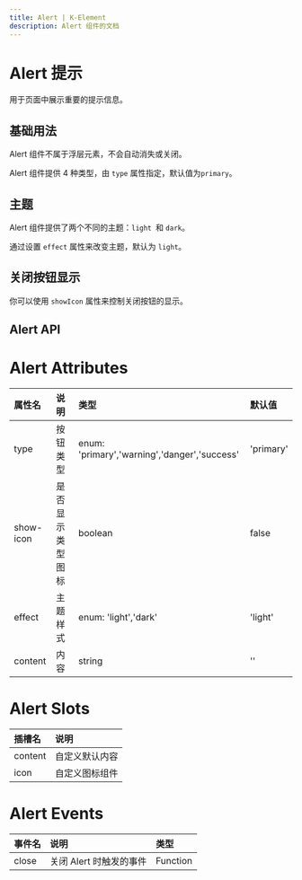 ```yaml
---
title: Alert | K-Element
description: Alert 组件的文档
---
```


# Alert 提示

用于页面中展示重要的提示信息。

## 基础用法

Alert 组件不属于浮层元素，不会自动消失或关闭。

Alert 组件提供 4 种类型，由 `type` 属性指定，默认值为`primary`。

<preview path="../demo/Alert/Basic.vue" title="基础用法" description="Alert 提示的基础用法"></preview>

## 主题

Alert 组件提供了两个不同的主题：`light `和 `dark`。

通过设置 `effect` 属性来改变主题，默认为 `light`。

<preview path="../demo/Alert/Effect.vue" title="主题" description="Alert 提示的主题"></preview>

## 关闭按钮显示

你可以使用 `showIcon` 属性来控制关闭按钮的显示。

<preview path="../demo/Alert/ShowIcon.vue" title="关闭按钮显示" description="Alert 提示的关闭按钮显示"></preview>

## Alert API

# Alert Attributes

| 属性名    | 说明             | 类型                                         | 默认值    |
| :-------- | :--------------- | :------------------------------------------- | :-------- |
| type      | 按钮类型         | enum: 'primary','warning','danger','success' | 'primary' |
| show-icon | 是否显示类型图标 | boolean                                      | false     |
| effect    | 主题样式         | enum: 'light','dark'                         | 'light'   |
| content   | 内容             | string                                       | ''        |

# Alert Slots

| 插槽名  | 说明           |
| :------ | :------------- |
| content | 自定义默认内容 |
| icon    | 自定义图标组件 |

# Alert Events

| 事件名 | 说明                    | 类型     |
| :----- | :---------------------- | :------- |
| close  | 关闭 Alert 时触发的事件 | Function |
